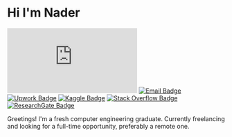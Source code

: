 # Hi I'm Nader

[![Résumé Badge](https://img.shields.io/badge/-Résumé-blue?style=flat&logo=giphy&logoColor=white&link=resume/resume.pdf)](resume/resume.pdf)
[![Email Badge](https://img.shields.io/badge/-Email-DB3552?style=flat&logo=Minutemailer&logoColor=white&link=mailto:nader_abdelghani@hotmail.com)](mailto:nader_abdelghani@hotmail.com)
[![Upwork Badge](https://img.shields.io/badge/-Upwork-6FDA44?style=flat&logo=Upwork&logoColor=white&link=https://www.upwork.com/freelancers/~010dd1a67550a1db80)](https://www.upwork.com/freelancers/~010dd1a67550a1db80)
[![Kaggle Badge](https://img.shields.io/badge/-Kaggle-20BEFF?style=flat&logo=Kaggle&logoColor=white&link=https://www.kaggle.com/naderabdalghani)](https://www.kaggle.com/naderabdalghani)
[![Stack Overflow Badge](https://img.shields.io/badge/stackoverflow-F58025?style=flat&logo=stackoverflow&logoColor=white&link=https://stackoverflow.com/users/9476692/naderabdalghani)](https://stackoverflow.com/users/9476692/naderabdalghani)
[![ResearchGate Badge](https://img.shields.io/badge/-ResearchGate-00CCBB?style=flat&logo=ResearchGate&logoColor=white&link=https://www.researchgate.net/profile/Nader-Abdalghani)](https://www.researchgate.net/profile/Nader-Abdalghani)

Greetings! I'm a fresh computer engineering graduate. Currently freelancing and looking for a full-time opportunity, preferably a remote one.

